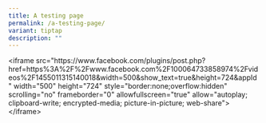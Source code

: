 ```yaml
---
title: A testing page
permalink: /a-testing-page/
variant: tiptap
description: ""
---
```

<p>&lt;iframe src="https://www.facebook.com/plugins/post.php?href=https%3A%2F%2Fwww.facebook.com%2F100064733858974%2Fvideos%2F1455011315140018&amp;width=500&amp;show_text=true&amp;height=724&amp;appId"
width="500" height="724" style="border:none;overflow:hidden" scrolling="no"
frameborder="0" allowfullscreen="true" allow="autoplay; clipboard-write;
encrypted-media; picture-in-picture; web-share"&gt;&lt;/iframe&gt;</p>
<p></p>
